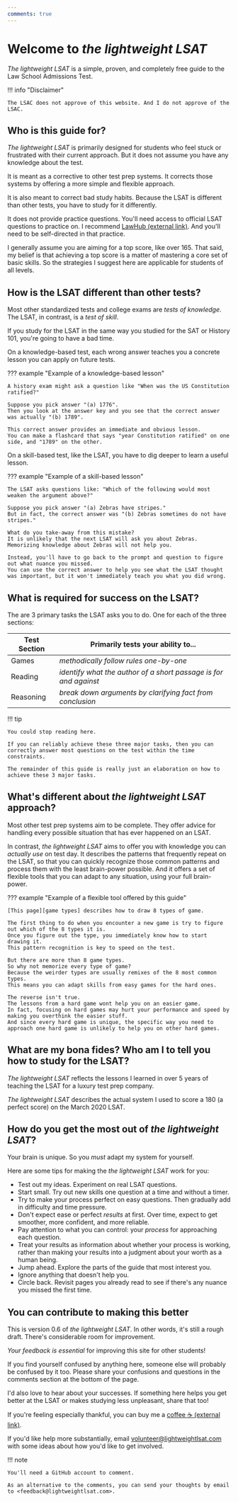 ```yaml
---
comments: true
---
```


# Welcome to *the lightweight LSAT*

*The lightweight LSAT* is a simple, proven, and completely free guide to the Law School Admissions Test.

!!! info "Disclaimer"

    The LSAC does not approve of this website. And I do not approve of the LSAC.

## Who is this guide for?

*The lightweight LSAT* is primarily designed for students who feel stuck or frustrated with their current approach.
But it does not assume you have any knowledge about the test.

It is meant as a corrective to other test prep systems.
It corrects those systems by offering a more simple and flexible approach.

It is also meant to correct bad study habits.
Because the LSAT is different than other tests, you have to study for it differently.

It does not provide practice questions.
You'll need access to official LSAT questions to practice on.
I recommend [LawHub (external link)][lawhub].
And you'll need to be self-directed in that practice.

I generally assume you are aiming for a top score, like over 165.
That said, my belief is that achieving a top score is a matter of mastering a core set of basic skills.
So the strategies I suggest here are applicable for students of all levels.

## How is the LSAT different than other tests?

Most other standardized tests and college exams are *tests of knowledge*.
The LSAT, in contrast, is a *test of skill*.

If you study for the LSAT in the same way you studied for the SAT or History 101, you're going to have a bad time.

On a knowledge-based test, each wrong answer teaches you a concrete lesson you can apply on future tests.

??? example "Example of a knowledge-based lesson"

    A history exam might ask a question like "When was the US Constitution ratified?"

    Suppose you pick answer "(a) 1776".
    Then you look at the answer key and you see that the correct answer was actually "(b) 1789".

    This correct answer provides an immediate and obvious lesson.
    You can make a flashcard that says "year Constitution ratified" on one side, and "1789" on the other.

On a skill-based test, like the LSAT, you have to dig deeper to learn a useful lesson.

??? example "Example of a skill-based lesson"

    The LSAT asks questions like: "Which of the following would most weaken the argument above?"

    Suppose you pick answer "(a) Zebras have stripes."
    But in fact, the correct answer was "(b) Zebras sometimes do not have stripes."

    What do you take-away from this mistake?
    It is unlikely that the next LSAT will ask you about Zebras.
    Memorizing knowledge about Zebras will not help you.
   
    Instead, you'll have to go back to the prompt and question to figure out what nuance you missed.
    You can use the correct answer to help you see what the LSAT thought was important, but it won't immediately teach you what you did wrong.

## What is required for success on the LSAT?

The are 3 primary tasks the LSAT asks you to do.
One for each of the three sections:

Test Section | Primarily tests your ability to...
-- | --
Games | *methodically follow rules one-by-one*
Reading | *identify what the author of a short passage is for and against*
Reasoning | *break down arguments by clarifying fact from conclusion*

!!! tip

    You could stop reading here.

    If you can reliably achieve these three major tasks, then you can correctly answer most questions on the test within the time constraints.
    
    The remainder of this guide is really just an elaboration on how to achieve these 3 major tasks.

## What's different about *the lightweight LSAT* approach?

Most other test prep systems aim to be complete.
They offer advice for handling every possible situation that has ever happened on an LSAT.

In contrast, *the lightweight LSAT* aims to offer you with knowledge you can *actually use* on test day.
It describes the patterns that frequently repeat on the LSAT, so that you can quickly recognize those common patterns and process them with the least brain-power possible.
And it offers a set of flexible tools that you can adapt to any situation, using your full brain-power.

??? example "Example of a flexible tool offered by this guide"

    [This page][game types] describes how to draw 8 types of game.

    The first thing to do when you encounter a new game is try to figure out which of the 8 types it is.
    Once you figure out the type, you immediately know how to start drawing it.
    This pattern recognition is key to speed on the test.

    But there are more than 8 game types.
    So why not memorize every type of game?
    Because the weirder types are usually remixes of the 8 most common types.
    This means you can adapt skills from easy games for the hard ones.

    The reverse isn't true.
    The lessons from a hard game wont help you on an easier game.
    In fact, focusing on hard games may hurt your performance and speed by making you overthink the easier stuff.
    And since every hard game is unique, the specific way you need to approach one hard game is unlikely to help you on other hard games.

## What are my bona fides? Who am I to tell you how to study for the LSAT?

*The lightweight LSAT* reflects the lessons I learned in over 5 years of teaching the LSAT for a luxury test prep company.

*The lightweight LSAT* describes the actual system I used to score a 180 (a perfect score) on the March 2020 LSAT.

## How do you get the most out of *the lightweight LSAT*?

Your brain is unique.
So you *must* adapt my system for yourself.

Here are some tips for making the *the lightweight LSAT* work for you:

- Test out my ideas. Experiment on real LSAT questions.
- Start small. Try out new skills one question at a time and without a timer.
- Try to make your process perfect on easy questions. Then gradually add in difficulty and time pressure.
- Don't expect ease or perfect *results* at first. Over time, expect to get smoother, more confident, and more reliable.
- Pay attention to what you can control: your *process* for approaching each question.
- Treat your results as information about whether your process is working, rather than making your results into a judgment about your worth as a human being.
- Jump ahead. Explore the parts of the guide that most interest you.
- Ignore anything that doesn't help you.
- Circle back. Revisit pages you already read to see if there's any nuance you missed the first time.

## You can contribute to making this better

This is version 0.6 of *the lightweight LSAT*.
In other words, it's still a rough draft.
There's considerable room for improvement.

*Your feedback is essential* for improving this site for other students!

If you find yourself confused by anything here, someone else will probably be confused by it too.
Please share your confusions and questions in the comments section at the bottom of the page.

I'd also love to hear about your successes.
If something here helps you get better at the LSAT or makes studying less unpleasant, share that too!

If you're feeling especially thankful, you can buy me a [coffee :coffee: (external link)][coffee].

If you'd like help more substantially, email <volunteer@lightweightlsat.com> with some ideas about how you'd like to get involved.

!!! note

    You'll need a GitHub account to comment. 
    
    As an alternative to the comments, you can send your thoughts by email to <feedback@lightweightlsat.com>.

[lawhub]: https://www.lsac.org/lawhub
[game types]: game/draw/types.md
[pizza]: https://buy.stripe.com/14k4hf7lXexNcak5kl
[coffee]: https://buy.stripe.com/28oaFD6hT75l7U4144
